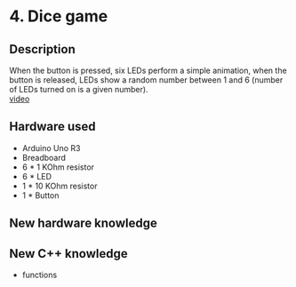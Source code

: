 # 4. Dice game 

## Description 
When the button is pressed, six LEDs perform a simple animation, when the button is released, 
LEDs show a random number between 1 and 6 (number of LEDs turned on is a given number).\
[video](https://vimeo.com/308431525)

## Hardware used
* Arduino Uno R3
* Breadboard
* 6 * 1 KOhm resistor
* 6 * LED
* 1 * 10 KOhm resistor
* 1 * Button

## New hardware knowledge

## New C++ knowledge
* functions

 
